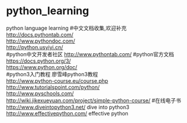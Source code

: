 # python_learning
python language learning
#中文文档收集,欢迎补充
http://docs.pythontab.com/ <br>
http://www.pythondoc.com/  <br>
http://python.usyiyi.cn/   <br>
#python中文开发者社区
http://www.pythontab.com/
#python官方文档
https://docs.python.org/3/  <br>
https://www.python.org/doc/ <br>
#python3入门教程
廖雪峰python3教程  <br>
http://www.python-course.eu/course.php <br>
http://www.tutorialspoint.com/python/  <br>
http://www.pyschools.com/ <br>
http://wiki.jikexueyuan.com/project/simple-python-course/
#在线电子书
http://www.diveintopython3.net/  dive into python3 <br>
http://www.effectivepython.com/  effective python  <br>


